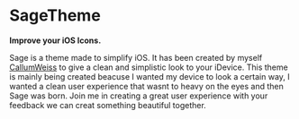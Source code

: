 # SageTheme
**Improve your iOS Icons.**

Sage is a theme made to simplify iOS. It has been created by myself [CallumWeiss](http://twitter.com/callumweiss) to give a clean and simplistic look to your iDevice. This theme is mainly being created beacuse I wanted my device to look a certain way, I wanted a clean user experience that wasnt to heavy on the eyes and then Sage was born. Join me in creating a great user experience with your feedback we can creat something beautiful together.

